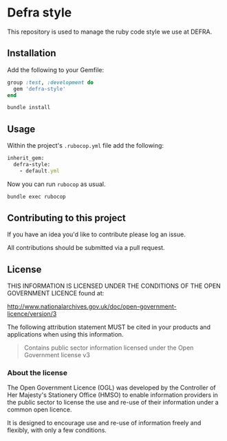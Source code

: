 # Defra style

This repository is used to manage the ruby code style we use at DEFRA.

## Installation

Add the following to your Gemfile:

```ruby
group :test, :development do
  gem 'defra-style'
end
```

```bash
bundle install
```

## Usage

Within the project's `.rubocop.yml` file add the following:

```ruby
inherit_gem:
  defra-style:
    - default.yml
```

Now you can run `rubocop` as usual.

```bash
bundle exec rubocop
```

## Contributing to this project

If you have an idea you'd like to contribute please log an issue.

All contributions should be submitted via a pull request.

## License

THIS INFORMATION IS LICENSED UNDER THE CONDITIONS OF THE OPEN GOVERNMENT LICENCE found at:

http://www.nationalarchives.gov.uk/doc/open-government-licence/version/3

The following attribution statement MUST be cited in your products and applications when using this information.

> Contains public sector information licensed under the Open Government license v3

### About the license

The Open Government Licence (OGL) was developed by the Controller of Her Majesty's Stationery Office (HMSO) to enable information providers in the public sector to license the use and re-use of their information under a common open licence.

It is designed to encourage use and re-use of information freely and flexibly, with only a few conditions.
